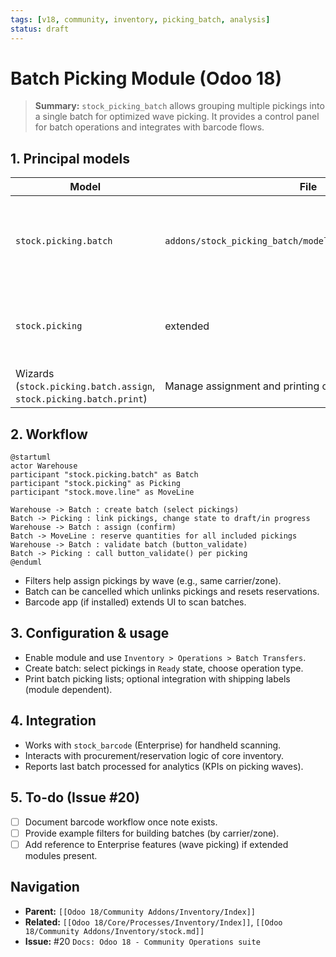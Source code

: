 ```yaml
---
tags: [v18, community, inventory, picking_batch, analysis]
status: draft
---
```


# Batch Picking Module (Odoo 18)

> **Summary:** `stock_picking_batch` allows grouping multiple pickings into a single batch for optimized wave picking. It provides a control panel for batch operations and integrates with barcode flows.

## 1. Principal models

| Model | File | Responsibilities |
|-------|------|------------------|
| `stock.picking.batch` | `addons/stock_picking_batch/models/stock_picking_batch.py` | Represents a batch of pickings; manages state (`draft`, `in_progress`, `done`, `cancel`). |
| `stock.picking` | extended | Gains relation to batch (`batch_id`) and operations for assign/validate from batch. |
| Wizards (`stock.picking.batch.assign`, `stock.picking.batch.print`) | Manage assignment and printing operations. |

## 2. Workflow

```plantuml
@startuml
actor Warehouse
participant "stock.picking.batch" as Batch
participant "stock.picking" as Picking
participant "stock.move.line" as MoveLine

Warehouse -> Batch : create batch (select pickings)
Batch -> Picking : link pickings, change state to draft/in progress
Warehouse -> Batch : assign (confirm)
Batch -> MoveLine : reserve quantities for all included pickings
Warehouse -> Batch : validate batch (button_validate)
Batch -> Picking : call button_validate() per picking
@enduml
```

- Filters help assign pickings by wave (e.g., same carrier/zone).
- Batch can be cancelled which unlinks pickings and resets reservations.
- Barcode app (if installed) extends UI to scan batches.

## 3. Configuration & usage
- Enable module and use `Inventory > Operations > Batch Transfers`.
- Create batch: select pickings in `Ready` state, choose operation type.
- Print batch picking lists; optional integration with shipping labels (module dependent).

## 4. Integration
- Works with `stock_barcode` (Enterprise) for handheld scanning.
- Interacts with procurement/reservation logic of core inventory.
- Reports last batch processed for analytics (KPIs on picking waves).

## 5. To-do (Issue #20)
- [ ] Document barcode workflow once note exists.
- [ ] Provide example filters for building batches (by carrier/zone).
- [ ] Add reference to Enterprise features (wave picking) if extended modules present.

## Navigation
- **Parent:** `[[Odoo 18/Community Addons/Inventory/Index]]`
- **Related:** `[[Odoo 18/Core/Processes/Inventory/Index]]`, `[[Odoo 18/Community Addons/Inventory/stock.md]]`
- **Issue:** #20 `Docs: Odoo 18 - Community Operations suite`
